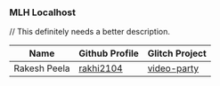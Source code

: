 ### MLH Localhost

// This definitely needs a better description.

|Name|Github Profile|Glitch Project|
|---|---|---|
|Rakesh Peela|[rakhi2104](https://github.com/rakhi2104)|[video-party](https://video-party.glitch.me/)|
